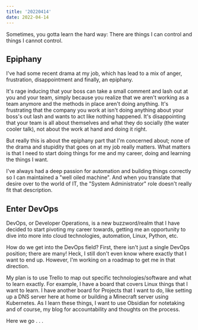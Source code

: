 ```yaml
---
title: '20220414'
date: 2022-04-14
---
```


Sometimes, you gotta learn the hard way: There are things I can control and things I cannot control.

## Epiphany

I've had some recent drama at my job, which has lead to a mix of anger, frustration, disappointment and finally, an epiphany.

It's rage inducing that your boss can take a small comment and lash out at you and your team, simply because you realize that we aren't working as a team anymore and the methods in place aren't doing anything. It's frustrating that the company you work at isn't doing anything about your boss's out lash and wants to act like nothing happened. It's disappointing that your team is all about themselves and what they do socially (the water cooler talk), not about the work at hand and doing it right.

But really this is about the epiphany part that I'm concerned about; none of the drama and stupidity that goes on at my job really matters. What matters is that I need to start doing things for me and my career, doing and learning the things I want.

I've always had a deep passion for automation and building things correctly so I can maintained a "well oiled machine". And when you translate that desire over to the world of IT, the "System Administrator" role doesn't really fit that description.

## Enter DevOps

DevOps, or Developer Operations, is a new buzzword/realm that I have decided to start pivoting my career towards, getting me an opportunity to dive into more into cloud technologies, automation, Linux, Python, etc.

How do we get into the DevOps field? First, there isn't just a single DevOps position; there are many! Heck, I still don't even know where exactly that I want to end up. However, I'm working on a roadmap to get me in that direction.

My plan is to use Trello to map out specific technologies/software and what to learn exactly. For example, I have a board that covers Linux things that I want to learn. I have another board for Projects that I want to do, like setting up a DNS server here at home or building a Minecraft server using Kubernetes. As I learn these things, I want to use Obsidian for notetaking and of course, my blog for accountability and thoughts on the process.

Here we go . . .
